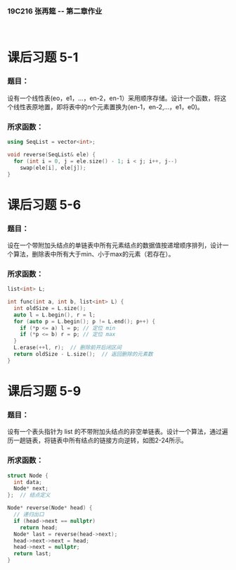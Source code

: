 ### 19C216 张再筵 -- 第二章作业

<br>

# 课后习题 5-1
### 题目：
设有一个线性表(eo，e1，…，en-2，en-1）采用顺序存储。设计一个函数，将这个线性表原地置，即将表中的n个元素置换为(en-1，en-2,…，e1，e0)。

### 所求函数：
```cpp
using SeqList = vector<int>;

void reverse(SeqList& ele) {
  for (int i = 0, j = ele.size() - 1; i < j; i++, j--)
    swap(ele[i], ele[j]);
}
```
<!-- ### 测试用代码：
```cpp
#include <bits/stdc++.h>
using namespace std;
using SeqList = vector<int>;

void reverse(SeqList& ele) {
  for (int i = 0, j = ele.size() - 1; i < j; i++, j--)
    swap(ele[i], ele[j]);
}

int main() {
  SeqList ele;
  int n; // 数据规模
  cin >> n;

  while (n--) // 读入数据
    ele.push_back(rand() % 100);

  cout << "原始数据 ";
  for (auto i : ele)
    cout << i << ' ';

  reverse(ele);

  cout << "\n 反转后  ";
  for (auto i : ele)
    cout << i << ' ';
  return !(cout<<'\n');
}
``` -->

# 课后习题 5-6

### 题目：
设在一个带附加头结点的单链表中所有元素结点的数据值按递增顺序排列，设计一个算法，删除表中所有大于min、小于max的元素（若存在）。

### 所求函数：
```cpp
list<int> L;

int func(int a, int b, list<int> L) {
  int oldSize = L.size();
  auto l = L.begin(), r = l;
  for (auto p = L.begin(); p != L.end(); p++) {
    if (*p <= a) l = p; // 定位 min
    if (*p <= b) r = p; // 定位 max
  }
  L.erase(++l, r);  // 删除前开后闭区间
  return oldSize - L.size();  // 返回删除的元素数
}
```
<!-- 
### 测试代码：
```cpp
#include <bits/stdc++.h>
using namespace std;

list<int> L;

int func(int a, int b) {
  int oldSize = L.size();
  auto l = L.begin(), r = l;
  for (auto p = L.begin(); p != L.end(); p++) {
    if (*p <= a)
      l = p;
    if (*p <= b)
      r = p;
  }
  L.erase(++l, r);
  return oldSize - L.size();
}

int main() {
  int n;
  cin >> n;
  for (int i = 0; i < n; i++)
    L.push_back(i + 1);

  int a, b;
  cin >> a >> b;

  func(a, b);

  for (auto i : L)
    cout << i << ' ';
  cout << endl;

  return 0;
}
``` -->

# 课后习题 5-9

### 题目：
设有一个表头指针为 list 的不带附加头结点的非空单链表。设计一个算法，通过遍历一趟链表，将链表中所有结点的链接方向逆转，如图2-24所示。

### 所求函数：
```cpp
struct Node {
  int data;
  Node* next;
};  // 结点定义

Node* reverse(Node* head) {
  // 递归出口
  if (head->next == nullptr)
    return head;
  Node* last = reverse(head->next);
  head->next->next = head;
  head->next = nullptr;
  return last;
}
```
<!-- ### 测试代码：
```cpp
#include <bits/stdc++.h>
using namespace std;

struct Node {
  int data;
  Node* next;
};

void show(Node* first) {
  for (auto p = first; p != nullptr; p = p->next)
    cout << p->data << ' ';
  cout << endl;
}

Node* reverse(Node* head) {
  // 递归出口
  if (head->next == nullptr)
    return head;
  Node* last = reverse(head->next);
  head->next->next = head;
  head->next = nullptr;
  return last;
}

int main() {
  int n;
  cin >> n;
  // 建立链表
  Node *first = nullptr, *last;
  while (n--) {
    auto newNode = new Node{n + 1, first};
    first = newNode;
  }
  // 定位 last 指针
  for (last = first; last->next != nullptr; last = last->next)
    ;
  // 遍历输出链表内容
  show(first);
  reverse(first);
  show(last);

  return 0;
}
``` -->